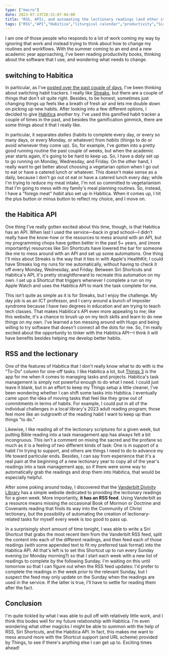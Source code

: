 ```yaml
---
type: ["macro"]
date: 2023-07-23T20:31:07-04:00
title: "RSS, APIs, and automating the lectionary readings (and other stuff, too)"
tags: ["RSS","API","Habitica","liturgical calendar","productivity","Siri Shortcuts","habit tracking","vegetarianism","Apple Watch","Hugo","imposter syndrome","Things","Community of Christ","Book of Mormon","Doctrine and Covenants"]
---
```

I am one of those people who responds to a lot of work coming my way by ignoring that work and instead trying to think about how to change my routines and workflows. With the summer coming to an end and a new academic year approaching, I've been reading productivity books, thinking about the software that I use, and wondering what needs to change.

## switching to Habitica

In particular, as I've [posted over the past couple of days](https://spencergreenhalgh.com/tags/habit-tracking/), I've been thinking about switching habit trackers. I really like [Streaks](https://streaks.app/), but there are a couple of things that don't sit quite right. Besides, to be honest, sometimes just changing things up feels like a breath of fresh air and lets me double down on picking up new habits. After looking into a few different options, I decided to give [Habitica](https://habitica.com) another try. I've used this gamified habit tracker a couple of times in the past, and besides the gamification gimmick, there are some things about it that I really like. 

In particular, it separates *dailies* (habits to complete every day, or every so many days, or every Monday, or whatever) from *habits* (things to do or avoid whenever they come up). So, for example, I've gotten into a pretty good running routine the past couple of weeks, but when the academic year starts again, it's going to be hard to keep up. So, I have a *daily* set up to go running on Monday, Wednesday, and Friday. On the other hand, I really want to get better about choosing a vegetarian option when I go out to eat or have a catered lunch or whatever. This doesn't make sense as a daily, because I don't go out ot eat or have a catered lunch every day; while I'm trying to reduce my meat intake, I'm not so committed to vegetarianism that I'm going to mess with my family's meal planning routines. So, instead, I have a "forego meat" *habit* also set up in Habitica. When it comes up, I hit the plus button or minus button to reflect my choice, and I move on.

## the Habitica API

One thing I've really gotten excited about this time, though, is that Habitica has an API. When last I used the service—back in grad school—I didn't really have the know-how or the resources to mess around with an API, but my programming chops have gotten better in the past 5+ years, and (more importantly) resources like Siri Shortcuts have lowered the bar for someone like me to mess around with an API and set up some automations. One thing I'll miss about Streaks is the way that it ties in with Apple's HealthKit; I could have Streaks log my runs for me automatically, without having to check it off every Monday, Wednesday, and Friday. Between Siri Shortcuts and Habitica's API, it's pretty straightforward to recreate this automation on my own. I set up a Shortcut that triggers whenever I complete a run on my Apple Watch and uses the Habitica API to mark the task complete for me. 

This isn't quite as simple as it is for Streaks, but I enjoy the challenge. My day job is as an ICT professor, and I carry around a bunch of imposter syndrome because I have two degrees in education and am trying to teach tech classes. That makes Habitica's API even more appealing to me; like this website, it's a chance to brush up on my tech skills and learn to do new things on my own. I've learned a ton messing around with Hugo and being willing to try software that doesn't connect all the dots for me. So, I'm really excited about the opportunity to tinker with the Habitica API—I think it will have benefits besides helping me develop better habits.

## RSS and the lectionary

One of the features of Habitica that I don't really know what to do with is the "To-Do" column for one-off tasks. I like Habitica a lot, but [Things 3](https://things.app) is the app for me when it comes to managing tasks and projects. Habitica's task management is simply not powerful enough to do what I need. I could just leave it blank, but in an effort to keep my Things setup a little cleaner, I've been wondering whether I can shift some tasks into Habitica. I eventually came upon the idea of moving tasks that feel like they grow out of commitments in terms of habits. For example, I could put in all of the individual challenges in a local library's 2023 adult reading program; those feel more like an outgrowth of the reading habit I want to keep up than things "to do."

Likewise, I like reading all of the lectionary scriptures for a given week, but putting Bible reading into a task management app has always felt a bit incongruous. This isn't a comment on mixing the sacred and the profane so much as it is a feeling of two different kinds of task: One is in support of a habit I'm trying to support, and others are things I need to do to advance my life toward particular ends. Besides, I can say from experience that it's a real pain at the beginning of a new lectionary year to copy all of the year's readings into a task management app, so if there were some way to automatically grab the readings and drop them into Habitica, that would be especially helpful.

After some poking around today, I discovered that the [Vanderbilt Divinity Library](https://lectionary.library.vanderbilt.edu/) has a simple website dedicated to providing the lectionary readings for a given week. More importantly, **it has an RSS feed**. Using Vanderbilt as a resource means missing the occasional Book of Mormon or Doctrine and Covenants reading that finds its way into the Community of Christ lectionary, but the possibility of automating the creation of lectionary-related tasks for myself every week is too good to pass up. 

In a surprisingly short amount of time tonight, I was able to write a Siri Shortcut that grabs the most recent item from the Vanderbilt RSS feed, split the content into each of the different readings, and then feed each of those readings (with some appended text to fit my preferred task format) into the Habitica API. All that's left is to set this Shortcut up to run every Sunday evening (or Monday morning?) so that I start each week with a new list of readings to complete by the following Sunday. I'm waiting on this until tomorrow so that I can figure out when the RSS feed updates: I'd prefer to complete the readings in the week *prior* to the relevant Sunday, but I suspect the feed may only update on the Sunday when the readings are used in the service. If the latter is true, I'll have to settle for reading them after the fact. 

## Conclusion

I'm quite tickled by what I was able to pull off with relatively little work, and I think this bodes well for my future relationship with Habitica. I'm even wondering what other magicks I might be able to summon with the help of RSS, Siri Shortcuts, and the Habitica API. In fact, this makes me want to mess around more with the Shortcut support (and URL scheme) provided by Things, to see if there's anything else I can get up to. Exciting times ahead!
